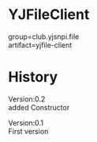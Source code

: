 # YJFileClient  
group=club.yjsnpi.file  
artifact=yjfile-client

# History  
Version:0.2  
added Constructor

Version:0.1  
First version
